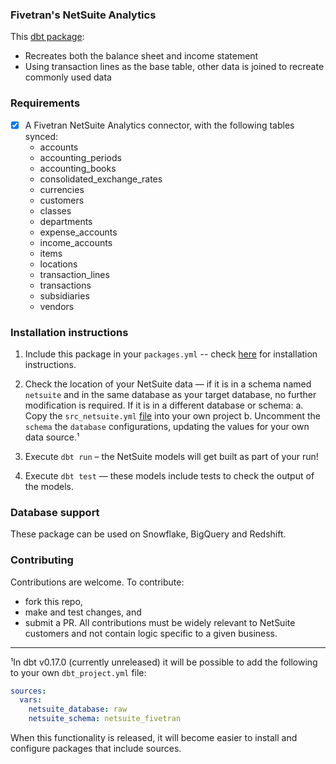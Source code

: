 ### Fivetran's NetSuite Analytics
This [dbt package](https://docs.getdbt.com/docs/package-management):
* Recreates both the balance sheet and income statement
* Using transaction lines as the base table, other data is joined to recreate commonly used data

### Requirements
- [x] A Fivetran NetSuite Analytics connector, with the following tables synced:
    - accounts
    - accounting_periods
    - accounting_books
    - consolidated_exchange_rates
    - currencies
    - customers
    - classes
    - departments
    - expense_accounts
    - income_accounts
    - items
    - locations
    - transaction_lines
    - transactions
    - subsidiaries
    - vendors


### Installation instructions
1. Include this package in your `packages.yml` -- check [here](https://hub.getdbt.com/fivetran/netsuite/latest/)
for installation instructions.

2. Check the location of your NetSuite data — if it is in a schema named `netsuite` and in the same database as your target database, no further modification is required. If it is in a different database or schema:
    a. Copy the `src_netsuite.yml` [file](models/src_netsuite.yml) into your own project
    b. Uncomment the `schema` the `database` configurations, updating the values for your own data source.¹

3. Execute `dbt run` – the NetSuite models will get built as part of your run!
4. Execute `dbt test` — these models include tests to check the output of the models.

### Database support
These package can be used on Snowflake, BigQuery and Redshift.


### Contributing ###

Contributions are welcome. To contribute:

* fork this repo,
* make and test changes, and
* submit a PR.
All contributions must be widely relevant to NetSuite customers and not contain logic specific to a given business.

----
¹In dbt v0.17.0 (currently unreleased) it will be possible to add the following to your own `dbt_project.yml` file:
```yml
sources:
  vars:
    netsuite_database: raw
    netsuite_schema: netsuite_fivetran
```

When this functionality is released, it will become easier to install and configure packages that include sources.
